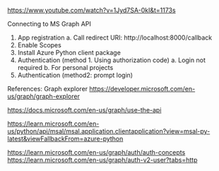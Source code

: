 
https://www.youtube.com/watch?v=1Jyd7SA-0kI&t=1173s

Connecting to MS Graph API
1. App registration
   a. Call redirect URI: http://localhost:8000/callback
2. Enable Scopes
2. Install Azure Python client package
3. Authentication (method 1. Using authorization code)
   a. Login not required
   b. For personal projects
4. Authentication (method2: prompt login)


References:
Graph explorer
https://developer.microsoft.com/en-us/graph/graph-explorer

https://docs.microsoft.com/en-us/graph/use-the-api

https://learn.microsoft.com/en-us/python/api/msal/msal.application.clientapplication?view=msal-py-latest&viewFallbackFrom=azure-python


https://learn.microsoft.com/en-us/graph/auth/auth-concepts
https://learn.microsoft.com/en-us/graph/auth-v2-user?tabs=http